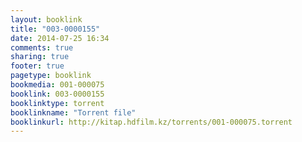 ```yaml
---
layout: booklink
title: "003-0000155"
date: 2014-07-25 16:34
comments: true
sharing: true
footer: true
pagetype: booklink 
bookmedia: 001-000075
booklink: 003-0000155
booklinktype: torrent
booklinkname: "Torrent file"
booklinkurl: http://kitap.hdfilm.kz/torrents/001-000075.torrent
---
```


